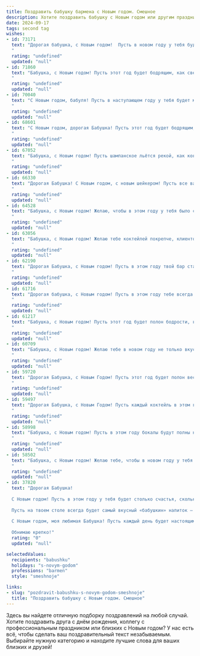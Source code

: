 ```yaml
---
title: Поздравить бабушку бармена с Новым годом. Смешное
description: Хотите поздравить бабушку с Новым годом или другим праздником? Наш ИИ создаст незабываемое поздравление, а вы обязательно выделитесь среди других.  
date: 2024-09-17
tags: second tag
wishes:
- id: 73171
  text: "Дорогая бабушка, с Новым годом!  Пусть в новом году у тебя будет столько бокалов с шампанским, сколько у тебя было заказов за всю карьеру бармена! 😉🥂
  "
  rating: "undefined"
  updated: "null"
- id: 71860
  text: "Бабушка, с Новым годом! Пусть этот год будет бодрящим, как свежевыжатый сок, и искристым, как самый крепкий коктейль! 😉🥂
  "
  rating: "undefined"
  updated: "null"
- id: 70040
  text: "С Новым годом, бабуля! Пусть в наступающем году у тебя будет много новых коктейлей, которые ты можешь смешивать, и не меньше людей, чтобы их попробовать! 😉🥂🍾
  "
  rating: "undefined"
  updated: "null"
- id: 68601
  text: "С Новым годом, дорогая Бабушка! Пусть этот год будет бодрящим, как коктейль от твоего любимого бармена, а шампанское искрится не хуже твоих шуток! 😉🥂
  "
  rating: "undefined"
  updated: "null"
- id: 67052
  text: "Бабушка, с Новым годом! Пусть шампанское льётся рекой, как коктейли в твоём любимом баре, а оливье будет таким же вкусным, как твои фирменные коктейли! 🥂🍾
  "
  rating: "undefined"
  updated: "null"
- id: 66330
  text: "Дорогая Бабушка! С Новым годом, с новым шейкером! Пусть все ваши коктейли будут бодрящими, а клиенты — весёлыми! 😉🍾
  "
  rating: "undefined"
  updated: "null"
- id: 64528
  text: "Бабушка, с Новым годом! Желаю, чтобы в этом году у тебя было столько же бодрости и энергии, сколько у тебя было в твоем лучшем \"барменском\" сезоне! 🎉🍸🍾
  "
  rating: "undefined"
  updated: "null"
- id: 63056
  text: "Бабушка, с Новым годом! Желаю тебе коктейлей покрепче, клиентов повеселее и чтобы все бокалы были полны, а не только твои! 😉🥂
  "
  rating: "undefined"
  updated: "null"
- id: 62190
  text: "Дорогая Бабушка, с Новым годом! Пусть в этом году твой бар станет настоящим \"эльдорадо\" для всех, кто ищет вкусные напитки и веселую компанию! Желаю тебе море улыбок, полные стаканы и ни одного сломанного бокала! 😉🥂
  "
  rating: "undefined"
  updated: "null"
- id: 61716
  text: "Дорогая бабушка, с Новым годом! Пусть в этом году тебе всегда будет в баре \"все включено\" -  от коктейлей до улыбок от внуков! 🥂🎉
  "
  rating: "undefined"
  updated: "null"
- id: 61217
  text: "Бабушка, с Новым годом! Пусть этот год будет полон бодрости, как коктейль \"Мохито\", и ярких впечатлений, как \"Текила Санрайз\"! 🍸🎉
  "
  rating: "undefined"
  updated: "null"
- id: 60709
  text: "Бабушка, с Новым годом! Желаю тебе в новом году не только вкусного оливье, но и бодрого шампанского, чтобы наливать его своим гостям, как опытный бармен! 😉
  "
  rating: "undefined"
  updated: "null"
- id: 59720
  text: "Дорогая Бабушка, с Новым Годом! Пусть этот год будет полон веселья, как твой бар, а твои коктейли будут такими же крепкими, как твои нервы после новогодних застолий! 😉🎉
  "
  rating: "undefined"
  updated: "null"
- id: 59497
  text: "Дорогая Бабушка, с Новым Годом! Пусть каждый коктейль в этом году будет таким же бодрящим, как Ваши истории, а каждый тост - таким же душевным, как Ваши объятия!  🥂
  "
  rating: "undefined"
  updated: "null"
- id: 58998
  text: "Бабушка, с Новым годом! Пусть в этом году бокалы будут полны не только шампанским, но и весельем, а коктейли от тебя будут такими же зажигательными, как и ты! 🥂 🎉
  "
  rating: "undefined"
  updated: "null"
- id: 58502
  text: "Бабушка, с Новым годом! Желаю тебе, чтобы в новом году у тебя всегда была полная стойка шампанского, а клиенты были бы только благодарными и щедрыми! 🥂🎉
  "
  rating: "undefined"
  updated: "null"
- id: 37820
  text: "Дорогая Бабушка!
  
  С Новым годом! Пусть в этом году у тебя будет столько счастья, сколько бутылок за праздничным баром! Желаю, чтобы в твоей жизни всегда была искристая радость, как в шампанском, и аромат сладких моментов, как в любимом коктейле.
  
  Пусть на твоем столе всегда будет самый вкусный «бабушкин» напиток — нежность, а в сердце — заряд позитива, как от лучшего мохито! Будь всегда на позитивной волне, ведь ты для нас — самый умелый «бармен» в нашей семье, способная смешать радость и уют.
  
  С Новым годом, моя любимая Бабушка! Пусть каждый день будет настоящим праздником, а каждый тост — за счастье и здоровье!
  
  Обнимаю крепко!"
  rating: "0"
  updated: "null"

selectedValues:
  recipients: "babushku"
  holidays: "s-novym-godom"
  professions: "barmen"
  style: "smeshnoje"

links:
- slug: "pozdravit-babushku-s-novym-godom-smeshnoje"
  title: "Поздравить бабушку с Новым годом. Смешное"
---
```


Здесь вы найдете отличную подборку поздравлений на любой случай. 
Хотите поздравить друга с днём рождения, коллегу с профессиональным праздником или близких с Новым годом? У нас есть всё, чтобы сделать ваш поздравительный текст незабываемым. Выбирайте нужную категорию и находите лучшие слова для ваших близких и друзей!
